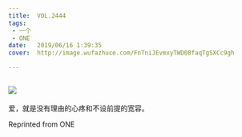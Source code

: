```yaml
---
title:	VOL.2444
tags:
 - 一个
 - ONE
date:	2019/06/16 1:39:35
cover:	http://image.wufazhuce.com/FnTniJEvmxyTWD08faqTgSXCc9gh

---
```

![](http://image.wufazhuce.com/FnTniJEvmxyTWD08faqTgSXCc9gh)
---

爱，就是没有理由的心疼和不设前提的宽容。
 
Reprinted from ONE
